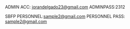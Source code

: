 ADMIN ACC: jorandelgado23@gmail.com
ADMINPASS:2312

SBFP PERSONNEL:sample2@gmail.com
PERSONNEL PASS: sample2@gmail.com
